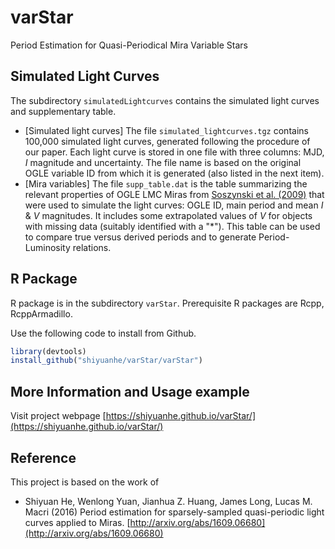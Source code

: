 # varStar
Period Estimation for Quasi-Periodical Mira Variable Stars

## Simulated Light Curves
The subdirectory ```simulatedLightcurves``` contains the simulated light curves and 
supplementary table. 

* [Simulated light curves] The file ```simulated_lightcurves.tgz``` contains 100,000 simulated light curves, generated following the procedure of our paper. Each light curve is stored in one file with three columns: MJD, *I* magnitude and uncertainty. The file name is based on the original OGLE variable ID from which it is generated (also listed in the next item).  
* [Mira variables] The file ```supp_table.dat``` is the table summarizing the relevant properties of OGLE LMC Miras from [Soszynski et al. (2009)](http://adsabs.harvard.edu/abs/2009AcA....59..239S) that were used to simulate the light curves: OGLE ID, main period and mean *I* & *V* magnitudes. It includes some extrapolated values of *V* for objects with missing data (suitably identified with a "*"). This table can be used to compare true versus derived periods and to generate Period-Luminosity relations.



## R Package
R package is in the subdirectory ```varStar```.
Prerequisite R packages are Rcpp, RcppArmadillo.


Use the following code to install from Github.

```r
library(devtools)
install_github("shiyuanhe/varStar/varStar")
```

## More Information and Usage example
Visit project webpage [https://shiyuanhe.github.io/varStar/](https://shiyuanhe.github.io/varStar/)



## Reference
This project is based on the work of

* Shiyuan He, Wenlong Yuan, Jianhua Z. Huang, James Long, Lucas M. Macri (2016) Period estimation for sparsely-sampled quasi-periodic light curves applied to Miras. [http://arxiv.org/abs/1609.06680](http://arxiv.org/abs/1609.06680)
